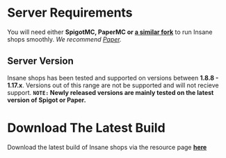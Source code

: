 # Server Requirements
You will need either **SpigotMC, PaperMC or [a similar fork](https://github.com/SpiritenHasArrived/MC/blob/main/Server_Side/server_jars.md#bukkit--a-z)** to run Insane shops smoothly. *We recommend [Paper](https://papermc.io/downloads).*
<br>

## Server Version
Insane shops has been tested and supported on versions between **1.8.8 - 1.17.x**. Versions out of this range are not be supported and will not recieve support.
**``NOTE:`` Newly released versions are mainly tested on the latest version of Spigot or Paper.**
<br>

# Download The Latest Build
Download the latest build of Insane shops via the resource page **[here](https://www.spigotmc.org/resources/insane-shops.67352/)**